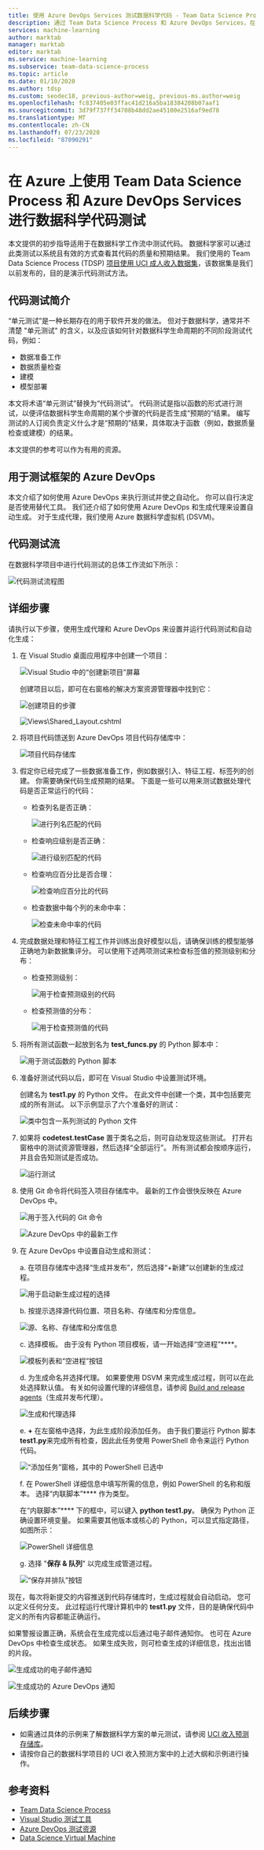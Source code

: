 ```yaml
---
title: 使用 Azure DevOps Services 测试数据科学代码 - Team Data Science Process
description: 通过 Team Data Science Process 和 Azure DevOps Services，在 Azure 上使用 UCI 成人收入预测数据集进行数据科学代码测试
services: machine-learning
author: marktab
manager: marktab
editor: marktab
ms.service: machine-learning
ms.subservice: team-data-science-process
ms.topic: article
ms.date: 01/10/2020
ms.author: tdsp
ms.custom: seodec18, previous-author=weig, previous-ms.author=weig
ms.openlocfilehash: fc837405e03ffac41d216a5ba18384208b07aaf1
ms.sourcegitcommit: 3d79f737ff34708b48dd2ae45100e2516af9ed78
ms.translationtype: MT
ms.contentlocale: zh-CN
ms.lasthandoff: 07/23/2020
ms.locfileid: "87090291"
---
```

# <a name="data-science-code-testing-on-azure-with-the-team-data-science-process-and-azure-devops-services"></a>在 Azure 上使用 Team Data Science Process 和 Azure DevOps Services 进行数据科学代码测试
本文提供的初步指导适用于在数据科学工作流中测试代码。 数据科学家可以通过此类测试以系统且有效的方式查看其代码的质量和预期结果。 我们使用的 Team Data Science Process (TDSP) [项目使用 UCI 成人收入数据集](https://github.com/Azure/MachineLearningSamples-TDSPUCIAdultIncome)，该数据集是我们以前发布的，目的是演示代码测试方法。 

## <a name="introduction-on-code-testing"></a>代码测试简介
“单元测试”是一种长期存在的用于软件开发的做法。 但对于数据科学，通常并不清楚 "单元测试" 的含义，以及应该如何针对数据科学生命周期的不同阶段测试代码，例如：

* 数据准备工作
* 数据质量检查
* 建模
* 模型部署 

本文将术语“单元测试”替换为“代码测试”。 代码测试是指以函数的形式进行测试，以便评估数据科学生命周期的某个步骤的代码是否生成“预期的”结果。 编写测试的人订阅负责定义什么才是“预期的”结果，具体取决于函数（例如，数据质量检查或建模）的结果。

本文提供的参考可以作为有用的资源。

## <a name="azure-devops-for-the-testing-framework"></a>用于测试框架的 Azure DevOps
本文介绍了如何使用 Azure DevOps 来执行测试并使之自动化。 你可以自行决定是否使用替代工具。 我们还介绍了如何使用 Azure DevOps 和生成代理来设置自动生成。 对于生成代理，我们使用 Azure 数据科学虚拟机 (DSVM)。

## <a name="flow-of-code-testing"></a>代码测试流
在数据科学项目中进行代码测试的总体工作流如下所示： 

![代码测试流程图](./media/code-test/test-flow-chart.PNG)

    
## <a name="detailed-steps"></a>详细步骤

请执行以下步骤，使用生成代理和 Azure DevOps 来设置并运行代码测试和自动化生成：

1. 在 Visual Studio 桌面应用程序中创建一个项目：

    ![Visual Studio 中的“创建新项目”屏幕](./media/code-test/create_project.PNG)

   创建项目以后，即可在右窗格的解决方案资源管理器中找到它：
    
    ![创建项目的步骤](./media/code-test/create_python_project_in_vs.PNG)

    ![Views\Shared\_Layout.cshtml](./media/code-test/solution_explorer_in_vs.PNG)

1. 将项目代码馈送到 Azure DevOps 项目代码存储库中： 

    ![项目代码存储库](./media/code-test/create_repo.PNG)

1. 假定你已经完成了一些数据准备工作，例如数据引入、特征工程、标签列的创建。 你需要确保代码生成预期的结果。 下面是一些可以用来测试数据处理代码是否正常运行的代码：

    * 检查列名是否正确：
    
      ![进行列名匹配的代码](./media/code-test/check_column_names.PNG)

    * 检查响应级别是否正确：

      ![进行级别匹配的代码](./media/code-test/check_response_levels.PNG)

    * 检查响应百分比是否合理：

      ![检查响应百分比的代码](./media/code-test/check_response_percentage.PNG)

    * 检查数据中每个列的未命中率：
    
      ![检查未命中率的代码](./media/code-test/check_missing_rate.PNG)


1. 完成数据处理和特征工程工作并训练出良好模型以后，请确保训练的模型能够正确地为新数据集评分。 可以使用下述两项测试来检查标签值的预测级别和分布：

    * 检查预测级别：
    
      ![用于检查预测级别的代码](./media/code-test/check_prediction_levels.PNG)

    * 检查预测值的分布：

      ![用于检查预测值的代码](./media/code-test/check_prediction_values.PNG)

1. 将所有测试函数一起放到名为 **test_funcs.py** 的 Python 脚本中：

    ![用于测试函数的 Python 脚本](./media/code-test/create_file_test_func.PNG)


1. 准备好测试代码以后，即可在 Visual Studio 中设置测试环境。

   创建名为 **test1.py** 的 Python 文件。 在此文件中创建一个类，其中包括要完成的所有测试。 以下示例显示了六个准备好的测试：
    
    ![类中包含一系列测试的 Python 文件](./media/code-test/create_file_test1_class.PNG)

1. 如果将 **codetest.testCase** 置于类名之后，则可自动发现这些测试。 打开右窗格中的测试资源管理器，然后选择“全部运行”。  所有测试都会按顺序运行，并且会告知测试是否成功。

    ![运行测试](./media/code-test/run_tests.PNG)

1. 使用 Git 命令将代码签入项目存储库中。 最新的工作会很快反映在 Azure DevOps 中。

    ![用于签入代码的 Git 命令](./media/code-test/git_check_in.PNG)

    ![Azure DevOps 中的最新工作](./media/code-test/git_check_in_most_recent_work.PNG)

1. 在 Azure DevOps 中设置自动生成和测试：

    a. 在项目存储库中选择“生成并发布”，然后选择“+新建”以创建新的生成过程。  

    ![用于启动新生成过程的选择](./media/code-test/create_new_build.PNG)

    b. 按提示选择源代码位置、项目名称、存储库和分库信息。
    
    ![源、名称、存储库和分库信息](./media/code-test/fill_in_build_info.PNG)

    c. 选择模板。 由于没有 Python 项目模板，请一开始选择“空进程”****。 

    ![模板列表和“空进程”按钮](./media/code-test/start_empty_process_template.PNG)

    d. 为生成命名并选择代理。 如果要使用 DSVM 来完成生成过程，则可以在此处选择默认值。 有关如何设置代理的详细信息，请参阅 [Build and release agents](https://docs.microsoft.com/azure/devops/pipelines/agents/agents?view=vsts)（生成并发布代理）。
    
    ![生成和代理选择](./media/code-test/select_agent.PNG)

    e. **+** 在左窗格中选择，为此生成阶段添加任务。 由于我们要运行 Python 脚本**test1.py**来完成所有检查，因此此任务使用 PowerShell 命令来运行 Python 代码。
    
    ![“添加任务”窗格，其中的 PowerShell 已选中](./media/code-test/add_task_powershell.PNG)

    f. 在 PowerShell 详细信息中填写所需的信息，例如 PowerShell 的名称和版本。 选择“内联脚本”**** 作为类型。 
    
    在“内联脚本”**** 下的框中，可以键入 **python test1.py**。 确保为 Python 正确设置环境变量。 如果需要其他版本或核心的 Python，可以显式指定路径，如图所示： 
    
    ![PowerShell 详细信息](./media/code-test/powershell_scripts.PNG)

    g. 选择 "**保存 & 队列**" 以完成生成管道过程。

    ![“保存并排队”按钮](./media/code-test/save_and_queue_build_definition.PNG)

现在，每次将新提交的内容推送到代码存储库时，生成过程就会自动启动。 您可以定义任何分支。 此过程运行代理计算机中的 **test1.py** 文件，目的是确保代码中定义的所有内容都能正确运行。 

如果警报设置正确，系统会在生成完成以后通过电子邮件通知你。 也可在 Azure DevOps 中检查生成状态。 如果生成失败，则可检查生成的详细信息，找出出错的片段。

![生成成功的电子邮件通知](./media/code-test/email_build_succeed.PNG)

![生成成功的 Azure DevOps 通知](./media/code-test/vs_online_build_succeed.PNG)

## <a name="next-steps"></a>后续步骤
* 如需通过具体的示例来了解数据科学方案的单元测试，请参阅 [UCI 收入预测存储库](https://github.com/Azure/MachineLearningSamples-TDSPUCIAdultIncome)。
* 请按你自己的数据科学项目的 UCI 收入预测方案中的上述大纲和示例进行操作。

## <a name="references"></a>参考资料
* [Team Data Science Process](https://aka.ms/tdsp)
* [Visual Studio 测试工具](https://www.visualstudio.com/vs/features/testing-tools/)
* [Azure DevOps 测试资源](https://www.visualstudio.com/team-services/)
* [Data Science Virtual Machine](https://azure.microsoft.com/services/virtual-machines/data-science-virtual-machines/)
